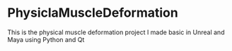 # PhysiclaMuscleDeformation
This is the physical muscle deformation project I made basic in Unreal and Maya using Python and Qt
